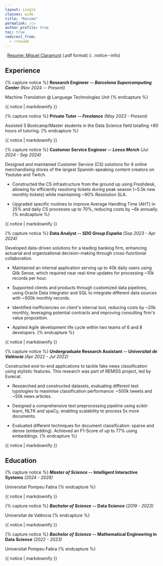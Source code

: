 ```yaml
---
layout: single
classes: wide
title: "Resume"
permalink: /cv
author_profile: true
toc: true
redirect_from:
  - /resume
---
```


<i class="fa-regular fa-file"></i> [<span style="padding-left: 7px;">Resume: Miguel Claramunt</span>](./assets/files/resume.pdf) (.pdf format)
{: .notice--info}

<!-- {% capture notice %}

{% endcapture %}
<div class="notice">{{ notice | markdownify }}</div> -->

## Experience

{% capture notice %}
**Research Engineer -- *Barcelona Supercomputing Center*** *(Nov 2024 -- Present)*

Machine Translation @ Language Technologies Unit
{% endcapture %}
<div class="notice">{{ notice | markdownify }}</div>

{% capture notice %}
**Private Tutor -- *Freelance*** *(May 2023 - Present)*

Assisted 3 Bootcamp/Master students in the Data Science field totalling +80 hours of tutoring.
{% endcapture %}
<div class="notice">{{ notice | markdownify }}</div>

{% capture notice %}
**Customer Service Engineer -- *Leeos Merch*** *(Jul 2024 - Sep 2024)*

Designed and maintained Customer Service (CS) solutions for 4 online merchandising stores of the largest Spanish-speaking content creators on Youtube and Twitch.

* Constructed the CS infrastructure from the ground up using Freshdesk, allowing for efficiently resolving tickets during peak season (~5.5k new monthly tickets) while maintaining ~90% Resolution SLA.

* Upgraded specific routines to improve Average Handling Time (AHT) in 25% and daily CS processes up to 70%, reducing costs by ~6k annually.
{% endcapture %}
<div class="notice">{{ notice | markdownify }}</div>

{% capture notice %}
**Data Analyst -- *SDG Group España*** *(Sep 2023 - Apr 2024)*

Developed data-driven solutions for a leading banking firm, enhancing actuarial and organizational decision-making through cross-functional collaboration.

* Maintained an internal application serving up to 40k daily users using Qlik Sense, which required near real-time updates for processing ~10k records per hour.

* Supported clients and products through customized data pipelines, using Oracle Data Integrator and SQL to integrate different data sources with ~500k monthly records.

* Identified inefficiencies on client's internal tool, reducing costs by ~20k monthly, leveraging potential contracts and improving consulting firm's value proposition.

* Applied Agile development life cycle within two teams of 6 and 8 developers.
{% endcapture %}
<div class="notice">{{ notice | markdownify }}</div>

{% capture notice %}
**Undergraduate Research Assistant -- *Universitat de València*** *(Apr 2022 - Jul 2022)*

Constructed end-to-end applications to tackle fake news classification using stylistic features. This research was part of REMISS project, led by Eurecat.

* Researched and constructed datasets, evaluating different text typologies to maximise classification performance: ~500k tweets and ~50k news articles.

* Designed a comprehensive text preprocessing pipeline using scikit-learn, NLTK and spaCy, enabling scalability to process 5x more documents.

* Evaluated different techniques for document classification: sparse and dense (embedding). Achieved an F1-Score of up to 77% using embeddings.
{% endcapture %}
<div class="notice">{{ notice | markdownify }}</div>


## Education

{% capture notice %}
***Master of Science* -- Intelligent Interactive Systems** *(2024 - 2026)*

Universitat Pompeu Fabra
{% endcapture %}
<div class="notice">{{ notice | markdownify }}</div>

{% capture notice %}
***Bachelor of Science* -- Data Science** *(2019 - 2023)*

Universitat de València
{% endcapture %}
<div class="notice">{{ notice | markdownify }}</div>

{% capture notice %}
***Bachelor of Science* -- Mathematical Engineering in Data Science** *(2022 - 2023)*

Universitat Pompeu Fabra
{% endcapture %}
<div class="notice">{{ notice | markdownify }}</div>